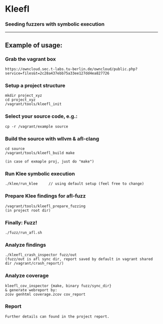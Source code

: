 Kleefl 
======
### Seeding fuzzers with symbolic execution

---

## Example of usage:

### Grab the vagrant box

    https://owncloud.sec.t-labs.tu-berlin.de/owncloud/public.php?service=files&t=2c28a437ebb75a33ee127dd4ea827726

### Setup a project structure

    mkdir project_xyz
    cd project_xyz
    /vagrant/tools/kleefl_init


### Select your source code, e.g.:

    cp -r /vagrant/example source

### Build the source with wllvm & afl-clang

    cd source
    /vagrant/tools/kleefl_build make

    (in case of exmaple proj, just do "make")

### Run Klee symbolic execution
    
    ./klee/run_klee		// using default setup (feel free to change)

### Prepare Klee findings for afl-fuzz
    
    /vagrant/tools/kleefl_prepare_fuzzing
    (in project root dir)

### Finally: Fuzz!
    
    ./fuzz/run_afl.sh

### Analyze findings

    ./kleefl_crash_inspector fuzz/out
    (fuzz/out is afl sync dir, report saved by default in vagrant shared dir /vagrant/crash_report/)

### Analyze coverage

    kleefl_cov_inspector {make, binary fuzz/sync_dir}
    & generate webreport by:
    zcov genhtml coverage.zcov cov_report


### Report
    
    Further details can found in the project report.
